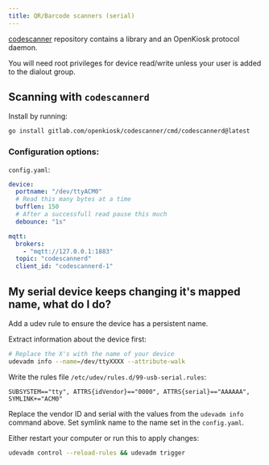 ```yaml
---
title: QR/Barcode scanners (serial)
---
```


[codescanner](https://gitlab.com/openkiosk/codescanner) repository contains a library and an OpenKiosk protocol daemon.

You will need root privileges for device read/write unless your user is added to the dialout group.

## Scanning with `codescannerd`

Install by running:
```sh
go install gitlab.com/openkiosk/codescanner/cmd/codescannerd@latest
```

### Configuration options:

`config.yaml`:
```yaml
device:
  portname: "/dev/ttyACM0"
  # Read this many bytes at a time
  bufflen: 150
  # After a successfull read pause this much
  debounce: "1s"

mqtt:
  brokers:
    - "mqtt://127.0.0.1:1883"
  topic: "codescannerd"
  client_id: "codescannerd-1"
```

## My serial device keeps changing it's mapped name, what do I do?
Add a udev rule to ensure the device has a persistent name.

Extract information about the device first:
```sh
# Replace the X's with the name of your device
udevadm info --name=/dev/ttyXXXX --attribute-walk
```

Write the rules file `/etc/udev/rules.d/99-usb-serial.rules`:
```
SUBSYSTEM=="tty", ATTRS{idVendor}=="0000", ATTRS{serial}=="AAAAAA", SYMLINK+="ACM0"
```

Replace the vendor ID and serial with the values from the `udevadm info` command above. Set symlink name to the name set in the `config.yaml`.

Either restart your computer or run this to apply changes:
```sh
udevadm control --reload-rules && udevadm trigger
```
